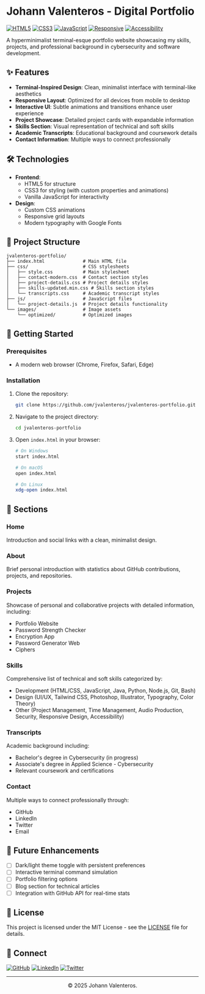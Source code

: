 # Johann Valenteros - Digital Portfolio

[![HTML5](https://img.shields.io/badge/HTML5-E34F26?style=for-the-badge&logo=html5&logoColor=white)](https://developer.mozilla.org/en-US/docs/Web/HTML)
[![CSS3](https://img.shields.io/badge/CSS3-1572B6?style=for-the-badge&logo=css3&logoColor=white)](https://developer.mozilla.org/en-US/docs/Web/CSS)
[![JavaScript](https://img.shields.io/badge/JavaScript-F7DF1E?style=for-the-badge&logo=javascript&logoColor=black)](https://developer.mozilla.org/en-US/docs/Web/JavaScript)
[![Responsive](https://img.shields.io/badge/Responsive-Design-green?style=for-the-badge)](https://developer.mozilla.org/en-US/docs/Learn/CSS/CSS_layout/Responsive_Design)
[![Accessibility](https://img.shields.io/badge/Accessibility-Focused-blue?style=for-the-badge)](https://www.w3.org/WAI/fundamentals/accessibility-intro/)

A hyperminimalist terminal-esque portfolio website showcasing my skills, projects, and professional background in cybersecurity and software development.

## ✨ Features

- **Terminal-Inspired Design**: Clean, minimalist interface with terminal-like aesthetics
- **Responsive Layout**: Optimized for all devices from mobile to desktop
- **Interactive UI**: Subtle animations and transitions enhance user experience
- **Project Showcase**: Detailed project cards with expandable information
- **Skills Section**: Visual representation of technical and soft skills
- **Academic Transcripts**: Educational background and coursework details
- **Contact Information**: Multiple ways to connect professionally

## 🛠️ Technologies

- **Frontend**: 
  - HTML5 for structure
  - CSS3 for styling (with custom properties and animations)
  - Vanilla JavaScript for interactivity
- **Design**:
  - Custom CSS animations
  - Responsive grid layouts
  - Modern typography with Google Fonts

## 🔧 Project Structure

```
jvalenteros-portfolio/
├── index.html              # Main HTML file
├── css/                    # CSS stylesheets
│   ├── style.css           # Main stylesheet
│   ├── contact-modern.css  # Contact section styles
│   ├── project-details.css # Project details styles
│   ├── skills-updated.min.css # Skills section styles
│   └── transcripts.css     # Academic transcript styles
├── js/                     # JavaScript files
│   └── project-details.js  # Project details functionality
└── images/                 # Image assets
    └── optimized/          # Optimized images
```

## 🚀 Getting Started

### Prerequisites

- A modern web browser (Chrome, Firefox, Safari, Edge)

### Installation

1. Clone the repository:
   ```bash
   git clone https://github.com/jvalenteros/jvalenteros-portfolio.git
   ```

2. Navigate to the project directory:
   ```bash
   cd jvalenteros-portfolio
   ```

3. Open `index.html` in your browser:
   ```bash
   # On Windows
   start index.html
   
   # On macOS
   open index.html
   
   # On Linux
   xdg-open index.html
   ```

## 🌟 Sections

### Home
Introduction and social links with a clean, minimalist design.

### About
Brief personal introduction with statistics about GitHub contributions, projects, and repositories.

### Projects
Showcase of personal and collaborative projects with detailed information, including:
- Portfolio Website
- Password Strength Checker
- Encryption App
- Password Generator Web
- Ciphers

### Skills
Comprehensive list of technical and soft skills categorized by:
- Development (HTML/CSS, JavaScript, Java, Python, Node.js, Git, Bash)
- Design (UI/UX, Tailwind CSS, Photoshop, Illustrator, Typography, Color Theory)
- Other (Project Management, Time Management, Audio Production, Security, Responsive Design, Accessibility)

### Transcripts
Academic background including:
- Bachelor's degree in Cybersecurity (in progress)
- Associate's degree in Applied Science - Cybersecurity
- Relevant coursework and certifications

### Contact
Multiple ways to connect professionally through:
- GitHub
- LinkedIn
- Twitter
- Email

## 🔮 Future Enhancements

- [ ] Dark/light theme toggle with persistent preferences
- [ ] Interactive terminal command simulation
- [ ] Portfolio filtering options
- [ ] Blog section for technical articles
- [ ] Integration with GitHub API for real-time stats

## 📝 License

This project is licensed under the MIT License - see the [LICENSE](LICENSE) file for details.

## 🔗 Connect

[![GitHub](https://img.shields.io/badge/GitHub-100000?style=for-the-badge&logo=github&logoColor=white)](https://github.com/jvalenteros)
[![LinkedIn](https://img.shields.io/badge/LinkedIn-0077B5?style=for-the-badge&logo=linkedin&logoColor=white)](https://www.linkedin.com/in/johannvalenteros/)
[![Twitter](https://img.shields.io/badge/Twitter-1DA1F2?style=for-the-badge&logo=twitter&logoColor=white)](https://x.com/p_aizuri)

---

<p align="center">© 2025 Johann Valenteros.</p>